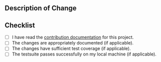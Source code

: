 ## Description of Change

## Checklist

- [ ] I have read the [contribution documentation](https://github.com/malept/cross-spawn-windows-exe/blob/master/CONTRIBUTING.md) for this project.
- [ ] The changes are appropriately documented (if applicable).
- [ ] The changes have sufficient test coverage (if applicable).
- [ ] The testsuite passes successfully on my local machine (if applicable).
